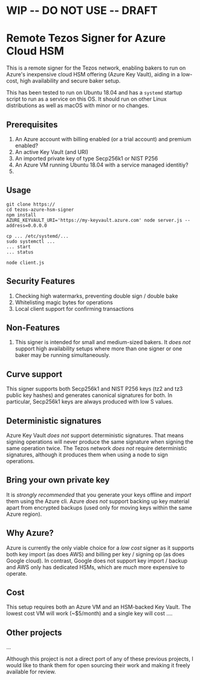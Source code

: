 # WIP -- DO NOT USE -- DRAFT

# Remote Tezos Signer for Azure Cloud HSM

This is a remote signer for the Tezos network, enabling bakers to run on Azure's inexpensive cloud HSM offering (Azure Key Vault), aiding in a low-cost, high availability and secure baker setup.

This has been tested to run on Ubuntu 18.04 and has a `systemd` startup script to run as a service on this OS. It should run on other Linux distributions as well as macOS with minor or no changes.

## Prerequisites

1. An Azure account with billing enabled (or a trial account) and premium enabled?
2. An active Key Vault (and URI)
3. An imported private key of type Secp256k1 or NIST P256
4. An Azure VM running Ubuntu 18.04 with a service managed identitiy?
5.

## Usage

```
git clone https://
cd tezos-azure-hsm-signer
npm install
AZURE_KEYVAULT_URI='https://my-keyvault.azure.com' node server.js --address=0.0.0.0
```

```
cp ... /etc/systemd/...
sudo systemctl ...
... start
... status
```

```
node client.js
```

## Security Features

1. Checking high watermarks, preventing double sign / double bake
2. Whitelisting magic bytes for operations
3. Local client support for confirming transactions

## Non-Features

1. This signer is intended for small and medium-sized bakers. It *does not* support high availability setups where more than one signer or one baker may be running simultaneously.

## Curve support

This signer supports both Secp256k1 and NIST P256 keys (tz2 and tz3 public key hashes) and generates canonical signatures for both. In particular, Secp256k1 keys are always produced with low S values.

## Deterministic signatures

Azure Key Vault *does not* support deterministic signatures. That means signing operations will never produce the same signature when signing the same operation twice. The Tezos network *does not* require deterministic signatures, although it produces them when using a node to sign operations.

## Bring your own private key

It is *strongly recommended* that you generate your keys offline and *import* them using the Azure cli. Azure *does not* support backing up key material apart from encrypted backups (used only for moving keys within the same Azure region).

## Why Azure?

Azure is currently the only viable choice for a *low cost* signer as it supports both key import (as does AWS) and billing per key / signing op (as does Google cloud). In contrast, Google does not support key import / backup and AWS only has dedicated HSMs, which are *much* more expensive to operate.

## Cost

This setup requires both an Azure VM and an HSM-backed Key Vault. The lowest cost VM will work (~$5/month) and a single key will cost ....

## Other projects

...

Although this project is not a direct port of any of these previous projects, I would like to thank them for open sourcing their work and making it freely available for review.
